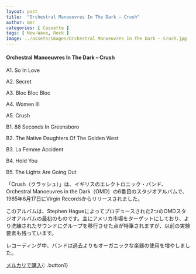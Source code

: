 ```yaml
---
layout: post
title:  "Orchestral Manoeuvres In The Dark – Crush"
author: mmr
categories: [ Cassette ]
tags: [ New-Wave, Rock ]
image: ../assets/images/Orchestral Manoeuvres In The Dark – Crush.jpg
---
```


#### Orchestral Manoeuvres In The Dark – Crush

A1. So In Love

A2. Secret

A3. Bloc Bloc Bloc

A4. Women III

A5. Crush

B1. 88 Seconds In Greensboro

B2. The Native Daughters Of The Golden West

B3. La Femme Accident

B4. Hold You

B5. The Lights Are Going Out

「Crush（クラッシュ）」は、イギリスのエレクトロニック・バンド、Orchestral Manoeuvres in the Dark（OMD）の6番目のスタジオアルバムで、1985年6月17日にVirgin Recordsからリリースされました。

このアルバムは、Stephen Hagueによってプロデュースされた2つのOMDスタジオアルバムの最初のものです。主にアメリカ市場をターゲットにしており、より洗練されたサウンドにグループを移行させた点が特筆されますが、以前の実験要素も残っています。

レコーディング中、バンドは過去よりもオーガニックな楽器の使用を増やしました。


[メルカリで購入](https://jp.mercari.com/item/m73878110877){: .button1}

